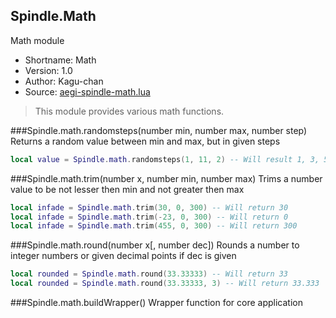 Spindle.Math
------------
Math module

* Shortname: Math
* Version: 1.0
* Author: Kagu-chan
* Source: [aegi-spindle-math.lua](https://github.com/Kagurame/AegiSpindle/tree/beta/src/aegi-spindle-math.lua)

> This module provides various math functions.

###Spindle.math.randomsteps(number min, number max, number step)
Returns a random value between min and max, but in given steps
```lua
local value = Spindle.math.randomsteps(1, 11, 2) -- Will result 1, 3, 5, 7, 9 or 11
```

###Spindle.math.trim(number x, number min, number max)
Trims a number value to be not lesser then min and not greater then max
```lua
local infade = Spindle.math.trim(30, 0, 300) -- Will return 30
local infade = Spindle.math.trim(-23, 0, 300) -- Will return 0
local infade = Spindle.math.trim(455, 0, 300) -- Will return 300
```

###Spindle.math.round(number x[, number dec])
Rounds a number to integer numbers or given decimal points if dec is given
```lua
local rounded = Spindle.math.round(33.33333) -- Will return 33
local rounded = Spindle.math.round(33.33333, 3) -- Will return 33.333
```

###Spindle.math.buildWrapper()
Wrapper function for core application

